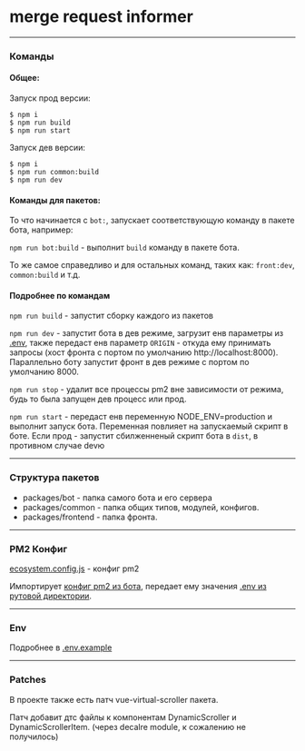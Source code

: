 # merge request informer

___
### Команды

#### Общее:
Запуск прод версии:
```
$ npm i
$ npm run build
$ npm run start
```

Запуск дев версии:
```
$ npm i
$ npm run common:build
$ npm run dev
```

#### Команды для пакетов:

То что начинается с `bot:`, запускает соответствующую команду в пакете бота, например:

`npm run bot:build` - выполнит `build` команду в пакете бота.

То же самое справедливо и для остальных команд, таких как: `front:dev`, `common:build` и т.д.

#### Подробнее по командам

`npm run build` - запустит сборку каждого из пакетов

`npm run dev` - запустит бота в дев режиме, загрузит енв параметры из [.env](.env), также передаст енв параметр `ORIGIN` - откуда ему принимать запросы (хост фронта с портом по умолчанию http://localhost:8000).
Параллельно боту запустит фронт в дев режиме с портом по умолчанию 8000.

`npm run stop` - удалит все процессы pm2 вне зависимости от режима, будь то была запущен дев процесс или прод. 

`npm run start` - передаст енв переменную NODE_ENV=production и выполнит запуск бота.
Переменная повлияет на запускаемый скрипт в боте. Если прод - запустит сбилженненый скрипт бота в `dist`, в противном случае devю

---

### Структура пакетов
- packages/bot - папка самого бота и его сервера
- packages/common - папка общих типов, модулей, конфигов.
- packages/frontend - папка фронта.

---

### PM2 Конфиг
[ecosystem.config.js](ecosystem.config.js) - конфиг pm2

Импортирует [конфиг pm2 из бота](packages/bot/ecosystem.config.js), передает ему значения [.env из рутовой директории](.env).

___
### Env

Подробнее в [.env.example](.env.example)

___
### Patches

В проекте также есть патч vue-virtual-scroller пакета. 

Патч добавит дтс файлы к компонентам DynamicScroller и DynamicScrollerItem.
(через decalre module, к сожалению не получилось)

